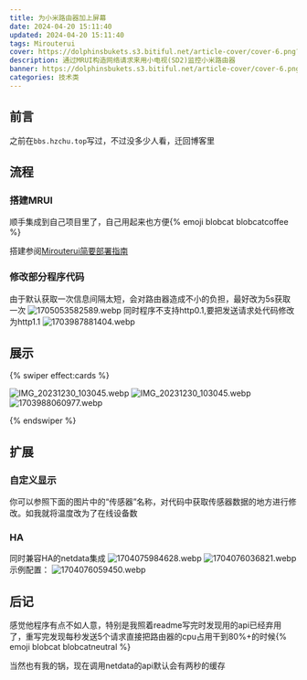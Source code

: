 ```yaml
---
title: 为小米路由器加上屏幕
date: 2024-04-20 15:11:40
updated: 2024-04-20 15:11:40
tags: Mirouterui
cover: https://dolphinsbukets.s3.bitiful.net/article-cover/cover-6.png?fmt=avif&q=50
description: 通过MRUI构造网络请求来用小电视(SD2)监控小米路由器
banner: https://dolphinsbukets.s3.bitiful.net/article-cover/cover-6.png?fmt=avif&q=50
categories: 技术类
---
```


## 前言

之前在`bbs.hzchu.top`写过，不过没多少人看，迁回博客里

## 流程

### 搭建MRUI

顺手集成到自己项目里了，自己用起来也方便{% emoji blobcat blobcatcoffee %}

搭建参阅[Mirouterui简要部署指南](/2023/howtorunmrui/)

### 修改部分程序代码

由于默认获取一次信息间隔太短，会对路由器造成不小的负担，最好改为5s获取一次
![1705053582589.webp](https://onep.hzchu.top/mount/pic/2024/01/12/65a10d998d683.webp?fmt=avif)
同时程序不支持http0.1,要把发送请求处代码修改为http1.1
![1703987881404.webp](https://onep.hzchu.top/mount/pic/2023/12/31/6590caaa36915.webp?fmt=avif)

## 展示

{% swiper effect:cards %}

![IMG_20231230_103045.webp](https://onep.hzchu.top/mount/pic/2023/12/31/6590c9dc1e6f1.webp?fmt=avif)
![IMG_20231230_103045.webp](https://onep.hzchu.top/mount/pic/2023/12/31/6590cbaed9f8a.webp)![1703988060977.webp](https://onep.hzchu.top/mount/pic/2023/12/31/6590cb5e87c0b.webp?fmt=avif)

{% endswiper %}

## 扩展

### 自定义显示

你可以参照下面的图片中的“传感器”名称，对代码中获取传感器数据的地方进行修改。如我就将温度改为了在线设备数

### HA

同时兼容HA的netdata集成
![1704075984628.webp](https://onep.hzchu.top/mount/pic/2024/01/01/659222d20746e.webp?fmt=avif)
![1704076036821.webp](https://onep.hzchu.top/mount/pic/2024/01/01/659223056c85c.webp?fmt=avif)
示例配置：
![1704076059450.webp](https://onep.hzchu.top/mount/pic/2024/01/01/6592231bdd188.webp?fmt=avif)

## 后记

感觉他程序有点不如人意，特别是我照着readme写完时发现用的api已经弃用了，重写完发现每秒发送5个请求直接把路由器的cpu占用干到80%+的时候{% emoji blobcat blobcatneutral %}

当然也有我的锅，现在调用netdata的api默认会有两秒的缓存
